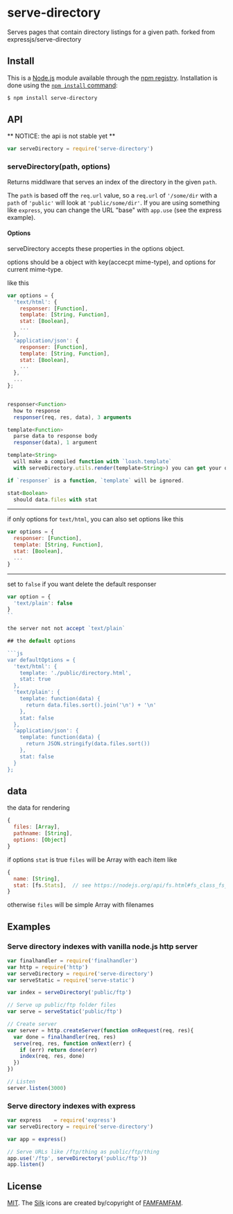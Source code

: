 # serve-directory

  Serves pages that contain directory listings for a given path. forked from expressjs/serve-directory


## Install

This is a [Node.js](https://nodejs.org/en/) module available through the
[npm registry](https://www.npmjs.com/). Installation is done using the
[`npm install` command](https://docs.npmjs.com/getting-started/installing-npm-packages-locally):

```sh
$ npm install serve-directory
```

## API
** NOTICE: the api is not stable yet **

```js
var serveDirectory = require('serve-directory')
```

### serveDirectory(path, options)

Returns middlware that serves an index of the directory in the given `path`.

The `path` is based off the `req.url` value, so a `req.url` of `'/some/dir`
with a `path` of `'public'` will look at `'public/some/dir'`. If you are using
something like `express`, you can change the URL "base" with `app.use` (see
the express example).

#### Options

serveDirectory accepts these properties in the options object.

options should be a object with key(accecpt mime-type), and options for current mime-type.

like this

```js
var options = {
  'text/html': {
    responser: [Function],
    template: [String, Function],
    stat: [Boolean],
    ...
  },
  'application/json': {
    responser: [Function],
    template: [String, Function],
    stat: [Boolean],
    ...
  },
  ...
};


responser<Function>
  how to response
  responser(req, res, data), 3 arguments

template<Function>
  parse data to response body
  responser(data), 1 argument

template<String> 
  will make a compiled function with `loash.template` 
  with serveDirectory.utils.render(template<String>) you can get your own template parser

if `responser` is a function, `template` will be ignored.

stat<Boolean> 
  should data.files with stat
```

---

if only options for `text/html`, you can also set options like this

```js
var options = {
  responser: [Function],
  template: [String, Function],
  stat: [Boolean],
  ...
}
```

---
set to `false` if you want delete the default responser

```js
var option = {
  'text/plain': false
}
``

the server not not accept `text/plain`

## the default options

```js
var defaultOptions = {
  'text/html': {
    template: './public/directory.html',
    stat: true
  },
  'text/plain': {
    template: function(data) {
      return data.files.sort().join('\n') + '\n'
    },
    stat: false
  },
  'application/json': {
    template: function(data) {
      return JSON.stringify(data.files.sort())
    },
    stat: false
  }
};
```

## data
the data for rendering

```js 
{
  files: [Array],
  pathname: [String],
  options: [Object]
}
```

if options `stat` is true
  `files` will be Array with each item like 
```js
{
  name: [String],
  stat: [fs.Stats],  // see https://nodejs.org/api/fs.html#fs_class_fs_stats
}
```

otherwise
  `files` will be simple Array with filenames 


## Examples

### Serve directory indexes with vanilla node.js http server

```js
var finalhandler = require('finalhandler')
var http = require('http')
var serveDirectory = require('serve-directory')
var serveStatic = require('serve-static')

var index = serveDirectory('public/ftp')

// Serve up public/ftp folder files
var serve = serveStatic('public/ftp')

// Create server
var server = http.createServer(function onRequest(req, res){
  var done = finalhandler(req, res)
  serve(req, res, function onNext(err) {
    if (err) return done(err)
    index(req, res, done)
  })
})

// Listen
server.listen(3000)
```

### Serve directory indexes with express

```js
var express    = require('express')
var serveDirectory = require('serve-directory')

var app = express()

// Serve URLs like /ftp/thing as public/ftp/thing
app.use('/ftp', serveDirectory('public/ftp'))
app.listen()
```

## License

[MIT](LICENSE). The [Silk](http://www.famfamfam.com/lab/icons/silk/) icons
are created by/copyright of [FAMFAMFAM](http://www.famfamfam.com/).

[npm-image]: https://img.shields.io/npm/v/serve-directory.svg
[npm-url]: https://npmjs.org/package/serve-directory
[travis-image]: https://img.shields.io/travis/expressjs/serve-directory/master.svg?label=linux
[travis-url]: https://travis-ci.org/expressjs/serve-directory
[appveyor-image]: https://img.shields.io/appveyor/ci/dougwilson/serve-directory/master.svg?label=windows
[appveyor-url]: https://ci.appveyor.com/project/dougwilson/serve-directory
[coveralls-image]: https://img.shields.io/coveralls/expressjs/serve-directory/master.svg
[coveralls-url]: https://coveralls.io/r/expressjs/serve-directory?branch=master
[downloads-image]: https://img.shields.io/npm/dm/serve-directory.svg
[downloads-url]: https://npmjs.org/package/serve-directory
[gratipay-image]: https://img.shields.io/gratipay/dougwilson.svg
[gratipay-url]: https://www.gratipay.com/dougwilson/
